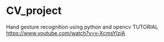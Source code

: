 # CV_project

Hand gesture recognition using python and opencv TUTORIAL
https://www.youtube.com/watch?v=v-XcmsYlzjA

